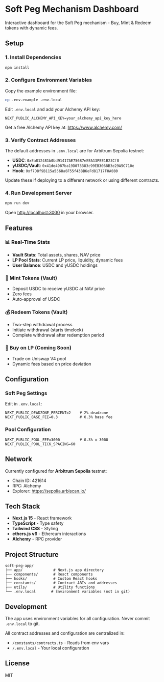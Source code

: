 # Soft Peg Mechanism Dashboard

Interactive dashboard for the Soft Peg mechanism - Buy, Mint & Redeem tokens with dynamic fees.

## Setup

### 1. Install Dependencies

```bash
npm install
```

### 2. Configure Environment Variables

Copy the example environment file:

```bash
cp .env.example .env.local
```

Edit `.env.local` and add your Alchemy API key:

```env
NEXT_PUBLIC_ALCHEMY_API_KEY=your_alchemy_api_key_here
```

Get a free Alchemy API key at: https://www.alchemy.com/

### 3. Verify Contract Addresses

The default addresses in `.env.local` are for Arbitrum Sepolia testnet:

- **USDC**: `0xEa812481b0bd91417AE75687eEEA13FEE1B23Cf8`
- **yUSDC/Vault**: `0x41de4987ba19D073383c99EB3068B3e29A5C710e`
- **Hook**: `0xf7D8f9B115a5568a6F55f43BB6eFd81717F0A080`

Update these if deploying to a different network or using different contracts.

### 4. Run Development Server

```bash
npm run dev
```

Open [http://localhost:3000](http://localhost:3000) in your browser.

## Features

### 📊 Real-Time Stats

- **Vault Stats**: Total assets, shares, NAV price
- **LP Pool Stats**: Current LP price, liquidity, dynamic fees
- **User Balance**: USDC and yUSDC holdings

### 🏦 Mint Tokens (Vault)

- Deposit USDC to receive yUSDC at NAV price
- Zero fees
- Auto-approval of USDC

### 💰 Redeem Tokens (Vault)

- Two-step withdrawal process
- Initiate withdrawal (starts timelock)
- Complete withdrawal after redemption period

### 💱 Buy on LP (Coming Soon)

- Trade on Uniswap V4 pool
- Dynamic fees based on price deviation

## Configuration

### Soft Peg Settings

Edit in `.env.local`:

```env
NEXT_PUBLIC_DEADZONE_PERCENT=2    # 2% deadzone
NEXT_PUBLIC_BASE_FEE=0.3          # 0.3% base fee
```

### Pool Configuration

```env
NEXT_PUBLIC_POOL_FEE=3000         # 0.3% = 3000
NEXT_PUBLIC_POOL_TICK_SPACING=60
```

## Network

Currently configured for **Arbitrum Sepolia** testnet:
- Chain ID: 421614
- RPC: Alchemy
- Explorer: https://sepolia.arbiscan.io/

## Tech Stack

- **Next.js 15** - React framework
- **TypeScript** - Type safety
- **Tailwind CSS** - Styling
- **ethers.js v6** - Ethereum interactions
- **Alchemy** - RPC provider

## Project Structure

```
soft-peg-app/
├── app/              # Next.js app directory
├── components/       # React components
├── hooks/            # Custom React hooks
├── constants/        # Contract ABIs and addresses
├── utils/            # Utility functions
└── .env.local       # Environment variables (not in git)
```

## Development

The app uses environment variables for all configuration. Never commit `.env.local` to git.

All contract addresses and configuration are centralized in:
- `/constants/contracts.ts` - Reads from env vars
- `/.env.local` - Your local configuration

## License

MIT
